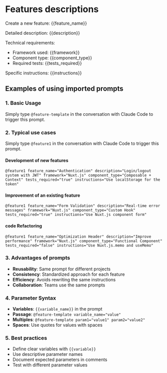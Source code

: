 # Features descriptions

Create a new feature: {{feature_name}}

Detailed description: {{description}}

Technical requirements:

- Framework used: {{framework}}
- Component type: {{component_type}}
- Required tests: {{tests_required}}

Specific instructions: {{instructions}}

## Examples of using imported prompts

### 1. Basic Usage

Simply type `@feature-template` in the conversation with Claude Code to trigger this prompt.

### 2. Typical use cases

Simply type `@feature1` in the conversation with Claude Code to trigger this prompt.

#### Development of new features

```
@feature1 feature_name="Authentication" description="Login/logout system with JWT" framework="Nuxt.js" component_type="Composable + Context" tests_required="true" instructions="Use localStorage for the token"
```

#### Improvement of an existing feature

```
@feature1 feature_name="Form Validation" description="Real-time error messages" framework="Nuxt.js" component_type="Custom Hook" tests_required="true" instructions="Use Nuxt.js component form"
```

#### code Refactoring

```
@feature1 feature_name="Optimization Header" description="Improve performance" framework="Nuxt.js" component_type="Functional Component" tests_required="false" instructions="Use Nuxt.js.memo and useMemo"
```

### 3. Advantages of prompts

- **Reusability**: Same prompt for different projects
- **Consistency**: Standardized approach for each feature
- **Efficiency**: Avoids rewriting the same instructions
- **Collaboration**: Teams use the same prompts

### 4. Parameter Syntax

- **Variables**: `{{variable_name}}` in the prompt
- **Passage**: `@feature-template variable_name="value"`
- **Multiples**: `@feature-template param1="value1" param2="value2"`
- **Spaces**: Use quotes for values ​​with spaces

### 5. Best practices

- Define clear variables with `{{variable}}`
- Use descriptive parameter names
- Document expected parameters in comments
- Test with different parameter values
